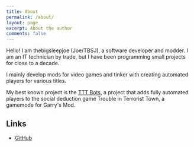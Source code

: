 ```yaml
---
title: About
permalink: /about/
layout: page
excerpt: About the author
comments: false
---
```


Hello! I am thebigsleepjoe (Joe/TBSJ), a software developer and modder. I am an IT technician by trade, but I have been programming small projects for close to a decade.

I mainly develop mods for video games and tinker with creating automated players for various titles.

My best known project is the [TTT Bots](https://github.com/thebigsleepjoe/TTT-Bots-2), a project that adds fully automated players
to the social deduction game Trouble in Terrorist Town, a gamemode for Garry's Mod.

## Links

- [GitHub](https://github.com/thebigsleepjoe/)
